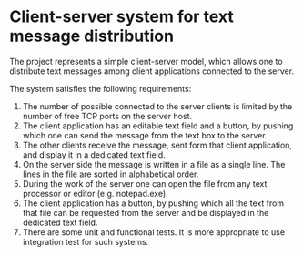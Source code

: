 # Client-server system for text message distribution

The project represents a simple client-server model, which allows one to distribute text messages among client applications connected to the server.

The system satisfies the following requirements:
1.	The number of possible connected to the server clients is limited by the number of free TCP ports on the server host.
2.	The client application has an editable text field and a button, by pushing which one can send the message from the text box to the server.
3.	The other clients receive the message, sent form that client application, and display it in a dedicated text field.
4.	On the server side the message is written in a file as a single line. The lines in the file are sorted in alphabetical order.
5.	During the work of the server one can open the file from any text processor or editor (e.g. notepad.exe).
6.	The client application has a button, by pushing which all the text from that file can be requested from the server and be displayed in the dedicated text field.
7.	There are some unit and functional tests. It is more appropriate to use integration test for such systems.
